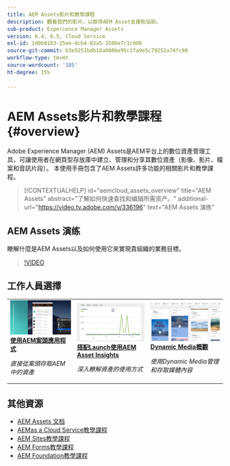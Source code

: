 ```yaml
---
title: AEM Assets影片和教學課程
description: 觀看我們的影片，以取得AEM Asset支援和協助。
sub-product: Experience Manager Assets
version: 6.4, 6.5, Cloud Service
exl-id: 1d0b0183-25ee-4cb4-82a5-3506e7c1c908
source-git-commit: b3e9251bdb18a008be95c1fa9e5c79252a74fc98
workflow-type: tm+mt
source-wordcount: '185'
ht-degree: 15%

---
```


# AEM Assets影片和教學課程 {#overview}

Adobe Experience Manager (AEM) Assets是AEM平台上的數位資產管理工具，可讓使用者在網頁型存放庫中建立、管理和分享其數位資產（影像、影片、檔案和音訊片段）。 本使用手冊包含了AEM Assets許多功能的相關影片和教學課程。

>[!CONTEXTUALHELP]
>id="aemcloud_assets_overview"
>title="AEM Assets"
>abstract="了解如何快速查找和编辑所需资产。"
>additional-url="https://video.tv.adobe.com/v/336196" text="AEM Assets 演练"

## AEM Assets 演练

瞭解什麼是AEM Assets以及如何使用它來實現貴組織的業務目標。

>[!VIDEO](https://video.tv.adobe.com/v/336196?quality=12&learn=on)

<div id="recs-overview-body-1"></div>
<div id="recs-overview-body-2"></div>
<div id="recs-overview-body-3"></div>
<div id="recs-overview-body-4"></div>
<div id="recs-overview-body-5"></div>
<div id="recs-overview-body-6"></div>

<div id="staff-picks-section">

## 工作人員選擇

<table>
<td>
   <a href="./creative-workflows/aem-desktop-app.md">
   <img alt="增强型智能标记" src="./assets/overview/desktop-app.png" />
   </a>
   <div>
      <a href="./creative-workflows/aem-desktop-app.md">
      <strong>使用AEM案頭應用程式</strong>
      </a>
   </div>
   <p>
      <em>直接從案頭存取AEM中的資產</em>
   </p>
</td>
<td>
   <a href="./advanced/asset-insights-launch-tutorial.md">
   <img alt="AEM Assets深入分析" src="./assets/overview/asset-insights.png"/>
   </a>
   <div>
      <a href="./advanced/asset-insights-launch-tutorial.md">
      <strong>搭配Launch使用AEM Asset Insights</strong>
      </a>
   </div>
   <p>
      <em>深入瞭解資產的使用方式</em>
   <p>
</td>
<td>
   <a href="./dynamic-media/dynamic-media-overview-feature-video-use.md">
   <img alt="Dynamic Media概觀" src="./assets/overview/dynamic-media.png" />
   </a>
   <div>
      <a href="./dynamic-media/dynamic-media-overview-feature-video-use.md">
      <strong>Dynamic Media概觀</strong>
      </a>
   </div>
   <p>
      <em>使用Dynamic Media管理和存取媒體內容</em>
   <p>
</td>
</table>

</div>

## 其他資源

* [AEM Assets 文档](https://experienceleague.adobe.com/docs/experience-manager-65/assets/home.html?lang=en)
* [AEMas a Cloud Service教學課程](/help/cloud-service/overview.md)
* [AEM Sites教學課程](/help/sites/overview.md)
* [AEM Forms教學課程](/help/forms/overview.md)
* [AEM Foundation教學課程](/help/foundation/overview.md)
